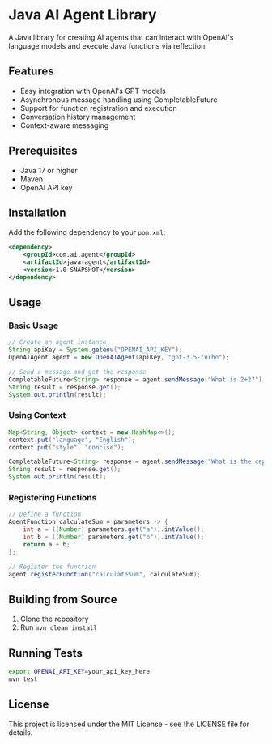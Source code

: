 # Java AI Agent Library

A Java library for creating AI agents that can interact with OpenAI's language models and execute Java functions via reflection.

## Features

- Easy integration with OpenAI's GPT models
- Asynchronous message handling using CompletableFuture
- Support for function registration and execution
- Conversation history management
- Context-aware messaging

## Prerequisites

- Java 17 or higher
- Maven
- OpenAI API key

## Installation

Add the following dependency to your `pom.xml`:

```xml
<dependency>
    <groupId>com.ai.agent</groupId>
    <artifactId>java-agent</artifactId>
    <version>1.0-SNAPSHOT</version>
</dependency>
```

## Usage

### Basic Usage

```java
// Create an agent instance
String apiKey = System.getenv("OPENAI_API_KEY");
OpenAIAgent agent = new OpenAIAgent(apiKey, "gpt-3.5-turbo");

// Send a message and get the response
CompletableFuture<String> response = agent.sendMessage("What is 2+2?");
String result = response.get();
System.out.println(result);
```

### Using Context

```java
Map<String, Object> context = new HashMap<>();
context.put("language", "English");
context.put("style", "concise");

CompletableFuture<String> response = agent.sendMessage("What is the capital of France?", context);
String result = response.get();
System.out.println(result);
```

### Registering Functions

```java
// Define a function
AgentFunction calculateSum = parameters -> {
    int a = ((Number) parameters.get("a")).intValue();
    int b = ((Number) parameters.get("b")).intValue();
    return a + b;
};

// Register the function
agent.registerFunction("calculateSum", calculateSum);
```

## Building from Source

1. Clone the repository
2. Run `mvn clean install`

## Running Tests

```bash
export OPENAI_API_KEY=your_api_key_here
mvn test
```

## License

This project is licensed under the MIT License - see the LICENSE file for details. 